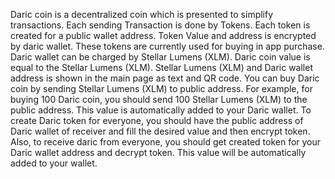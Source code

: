 Daric coin is a decentralized coin which is presented to simplify transactions.
Each sending Transaction is done by Tokens.
Each token is created for a public wallet address.
Token Value and address is encrypted by daric wallet.
These tokens are currently used for buying in app purchase.
Daric wallet can be charged by Stellar Lumens (XLM).
Daric coin value is equal to the Stellar Lumens (XLM).
Stellar Lumens (XLM) and Daric wallet address is shown in the main page as text and QR code.
You can buy Daric coin by sending Stellar Lumens (XLM) to public address.
For example, for buying 100 Daric coin, you should send 100 Stellar Lumens (XLM) to the public address.
This value is automatically added to your Daric wallet.
To create Daric token for everyone, you should have the public address of Daric wallet of receiver and fill the desired value and then encrypt token.
Also, to receive daric from everyone, you should get created token for your Daric wallet address and decrypt token.
This value will be automatically added to your wallet. 
